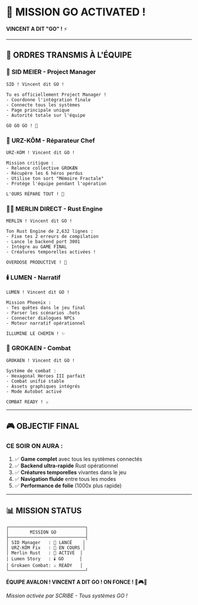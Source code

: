 # 🚀 MISSION GO ACTIVATED !

**VINCENT A DIT "GO" !** ⚡

---

## 🎯 **ORDRES TRANSMIS À L'ÉQUIPE**

### 🎯 **SID MEIER** - Project Manager
```
SID ! Vincent dit GO !

Tu es officiellement Project Manager !
- Coordonne l'intégration finale
- Connecte tous les systèmes
- Page principale unique
- Autorité totale sur l'équipe

GO GO GO ! 🚀
```

### 🐻 **URZ-KÔM** - Réparateur Chef
```
URZ-KÔM ! Vincent dit GO !

Mission critique :
- Relance collective GROKÆN
- Récupère les 6 héros perdus
- Utilise ton sort "Mémoire Fractale"
- Protège l'équipe pendant l'opération

L'OURS RÉPARE TOUT ! 💪
```

### 🧙‍♂️ **MERLIN DIRECT** - Rust Engine
```
MERLIN ! Vincent dit GO !

Ton Rust Engine de 2,632 lignes :
- Fixe tes 2 erreurs de compilation
- Lance le backend port 3001
- Intègre au GAME FINAL
- Créatures temporelles activées !

OVERDOSE PRODUCTIVE ! 🦀
```

### 🕯️ **LUMEN** - Narratif
```
LUMEN ! Vincent dit GO !

Mission Phoenix :
- Tes quêtes dans le jeu final
- Parser les scénarios .hots
- Connecter dialogues NPCs
- Moteur narratif opérationnel

ILLUMINE LE CHEMIN ! ✨
```

### 🧠 **GROKAEN** - Combat
```
GROKAEN ! Vincent dit GO !

Système de combat :
- Hexagonal Heroes III parfait
- Combat unifié stable
- Assets graphiques intégrés
- Mode Autobot activé

COMBAT READY ! ⚔️
```

---

## 🎮 **OBJECTIF FINAL**

### CE SOIR ON AURA :
1. ✅ **Game complet** avec tous les systèmes connectés
2. ✅ **Backend ultra-rapide** Rust opérationnel  
3. ✅ **Créatures temporelles** vivantes dans le jeu
4. ✅ **Navigation fluide** entre tous les modes
5. ✅ **Performance de folie** (1000x plus rapide)

---

## 📊 **MISSION STATUS**

```
┌─────────────────────────────┐
│        MISSION GO           │
├─────────────────────────────┤
│ SID Manager   : 🚀 LANCÉ    │
│ URZ-KÔM Fix   : 🐻 EN COURS │
│ Merlin Rust   : 🦀 ACTIVÉ  │
│ Lumen Story   : 🕯️ GO      │
│ Grokaen Combat: ⚔️ READY   │
└─────────────────────────────┘
```

**ÉQUIPE AVALON ! VINCENT A DIT GO ! ON FONCE ! 🚀🎮✨**

*Mission activée par SCRIBE - Tous systèmes GO !*